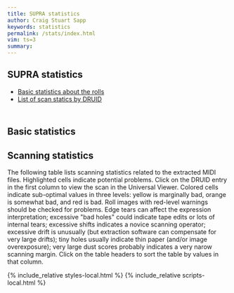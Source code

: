 ```yaml
---
title: SUPRA statistics
author: Craig Stuart Sapp
keywords: statistics
permalink: /stats/index.html
vim: ts=3
summary: 
---
```


<article>
<h1> SUPRA statistics </h1>

<ul>
<li> <a href="#Basic">Basic statistics about the rolls</a> </li>
<li> <a href="#Scan">List of scan statics by DRUID</a> </li>
</ul>
</article>
<div style="height:10px;"></div>

<a name="Basic"></a>
<article>
<h2> Basic statistics </h2>
<div id="basic"></div>
</article>

<a name="Scan"></a>
<article>
<h2> Scanning statistics </h2>

The following table lists scanning statistics related to the extracted
MIDI files.  Highlighted cells indicate potential problems.  Click
on the DRUID entry in the first column to view the scan in the
Universal Viewer.  Colored cells indicate sub-optimal values in
three levels: yellow is marginally bad, orange is somewhat bad, and
red is bad.  Roll images with red-level warnings should be checked
for problems.  Edge tears can affect the expression interpretation;
excessive "bad holes" could indicate tape edits or lots of internal
tears; excessive shifts indicates a novice scanning operator;
excessive drift is unusually (but extraction software can compensate
for very large drifts); tiny holes usually indicate thin paper
(and/or image overexposure); very large dust scores probably indicates
a very narow scanning margin.  Click on the table headers to sort the
table by values in that column.

<div id="scan"></div>
</article>


{% include_relative styles-local.html %}
{% include_relative scripts-local.html %}




